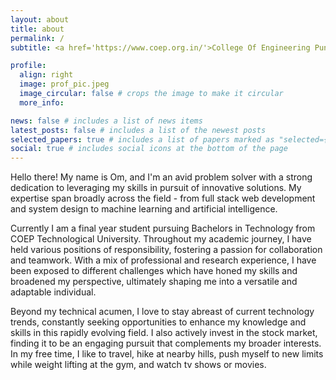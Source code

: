 ```yaml
---
layout: about
title: about
permalink: /
subtitle: <a href='https://www.coep.org.in/'>College Of Engineering Pune Technological University</a>

profile:
  align: right
  image: prof_pic.jpeg
  image_circular: false # crops the image to make it circular
  more_info:

news: false # includes a list of news items
latest_posts: false # includes a list of the newest posts
selected_papers: true # includes a list of papers marked as "selected={true}"
social: true # includes social icons at the bottom of the page
---
```


Hello there! My name is Om, and I'm an avid problem solver with a strong dedication to leveraging my skills in pursuit of innovative solutions. My expertise span broadly across the field - from full stack web development and system design to machine learning and artificial intelligence.

Currently I am a final year student pursuing Bachelors in Technology from COEP Technological University. Throughout my academic journey, I have held various positions of responsibility, fostering a passion for collaboration and teamwork. With a mix of professional and research experience, I have been exposed to different challenges which have honed my skills and broadened my perspective, ultimately shaping me into a versatile and adaptable individual. 

Beyond my technical acumen, I love to stay abreast of current technology trends, constantly seeking opportunities to enhance my knowledge and skills in this rapidly evolving field. I also actively invest in the stock market, finding it to be an engaging pursuit that complements my broader interests. In my free time, I like to travel, hike at nearby hills, push myself to new limits while weight lifting at the gym, and watch tv shows or movies.
